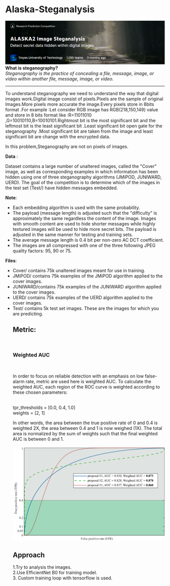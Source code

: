 # Alaska-Steganalysis
![image](https://github.com/Himanshukatarwar/Alaska-Steganalysis/blob/main/alaska.png)
<b>What is steganography?</b> <br><i>Steganography is the practice of concealing a file, message, image, or video within another file, message, image, or video.</i><br><HR>
<p>To understand steganography we need to understand the way that digital images work.Digital image consist of pixels.Pixels are the sample of original Images.More pixels more accurate the image.Every pixels store in 8bits format .For example :Let consider RGB image  has RGB(218,150,149) value and store in 8 bits format like :R=11011010 ,G=10010110,B=10010101.Rightmost bit is the most significant bit and the leftmost bit is the least significant bit .Least significant bit open gate for the steganography .Most significant bit are taken from the image and least significant bit are change with the encrypted data.</p>
  <p>In this problem,Steganography are not on pixels of images.</p>
<b>Data</b> :<p> Dataset contains a large number of unaltered images, called the "Cover" image, as well as corresponding examples in which information has been hidden using one of three steganography algorithms (JMiPOD, JUNIWARD, UERD). The goal of the competition is to determine which of the images in the test set (Test/) have hidden messages embedded.


<b >Note</b>:
<ul>
<li>Each embedding algorithm is used with the same probability.
<li>The payload (message length) is adjusted such that the "difficulty" is approximately the same regardless the content of the image. Images with smooth content are used to hide shorter messages while highly textured images will be used to hide more secret bits. The payload is adjusted in the same manner for testing and training sets.
<li>The average message length is 0.4 bit per non-zero AC DCT coefficient.
<li>The images are all compressed with one of the three following JPEG quality factors: 95, 90 or 75.
</ul>

<b >Files</b>:
<ul>
    <li>Cover/ contains 75k unaltered images meant for use in training.
<li>JMiPOD/ contains 75k examples of the JMiPOD algorithm applied to the cover images.
<li>JUNIWARD/contains 75k examples of the JUNIWARD algorithm applied to the cover images.
<li>UERD/ contains 75k examples of the UERD algorithm applied to the cover images.
<li>Test/ contains 5k test set images. These are the images for which you are predicting.

<h2> Metric:</h2><br>
<h3>Weighted AUC</h3><br>
    <p>In order to focus on reliable detection with an emphasis on low false-alarm rate, metric are used here is weighted AUC. To calculate the weighted AUC, each region of the ROC curve is weighted according to these chosen parameters:</p>
<br>
tpr_thresholds = [0.0, 0.4, 1.0]<br>
weights = [2, 1]
<br>
<p>In other words, the area between the true positive rate of 0 and 0.4 is weighted 2X, the area between 0.4 and 1 is now weighed (1X). The total area is normalized by the sum of weights such that the final weighted AUC is between 0 and 1.</p>
<img src=https://github.com/Himanshukatarwar/Alaska-Steganalysis/blob/main/weight%20.png>
<h2>Approach</h2>
<p>1.Try to analysis the images.<br>
  2.Use EfficientNet B0 for training model.<br>
  3. Custom training loop with tensorflow is used.<br>
  </p>

